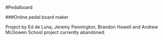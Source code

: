#Pedalboard

###Online pedal board maker


Project by Ed de Luna, Jeremy Pennington, Brandon Howell and Andrew McGowen
School project currently abandoned.
